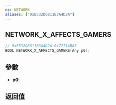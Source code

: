 ```yaml
---
ns: NETWORK
aliases: ["0xE532D6811B3A4D2A"]
---
```

## NETWORK_X_AFFECTS_GAMERS

```c
// 0xE532D6811B3A4D2A 0x7771AB83
BOOL NETWORK_X_AFFECTS_GAMERS(Any p0);
```


## 參數
* **p0**: 

## 返回值
